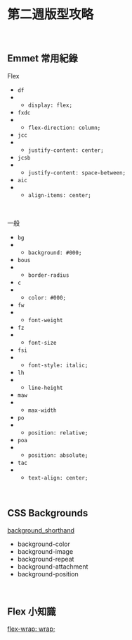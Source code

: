 # 第二週版型攻略

<br>

## Emmet 常用紀錄

Flex

- `df`
- - `display: flex;`
- `fxdc`
- - `flex-direction: column;`
- `jcc`
- - `justify-content: center;`
- `jcsb`
- - `justify-content: space-between;`
- `aic`
- - `align-items: center;`

<br>

一般

- `bg`
- - `background: #000;`
- `bous`
- - `border-radius`
- `c`
- - `color: #000;`
- `fw`
- - `font-weight`
- `fz`
- - `font-size`
- `fsi`
- - `font-style: italic;`
- `lh`
- - `line-height`
- `maw`
- - `max-width`
- `po`
- - `position: relative;`
- `poa`
- - `position: absolute;`
- `tac`
- - `text-align: center;`

<br>

## CSS Backgrounds

[background_shorthand](https://www.w3schools.com/css/css_background_shorthand.asp)

- background-color
- background-image
- background-repeat
- background-attachment
- background-position

<br>

## Flex 小知識

[flex-wrap: wrap;](https://codepen.io/pen/?editors=1100)